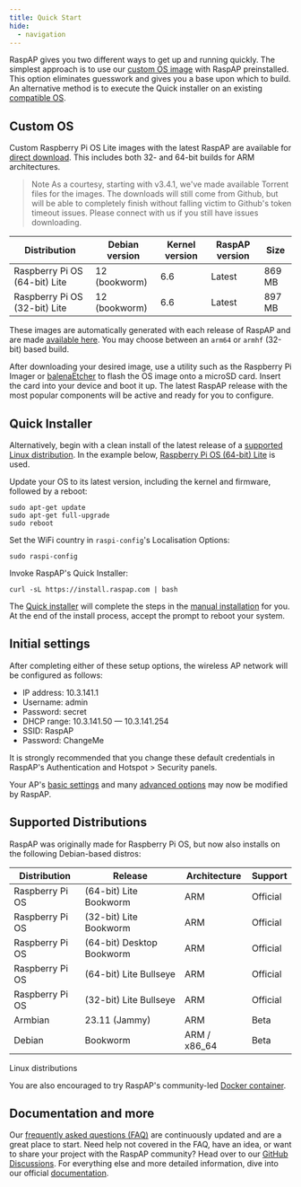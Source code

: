 ```yaml
---
title: Quick Start
hide:
  - navigation
---
```


RaspAP gives you two different ways to get up and running quickly. The simplest approach is to use our <a href="https://github.com/RaspAP/raspap-webgui/releases/latest">custom OS image</a> with RaspAP preinstalled. This option eliminates guesswork and gives you a base upon which to build. An alternative method is to execute the Quick installer on an existing <a href="#distros">compatible OS</a>.

## Custom OS
Custom Raspberry Pi OS Lite images with the latest RaspAP are available for <a href="https://github.com/RaspAP/raspap-webgui/releases/latest">direct download</a>. This includes both 32- and 64-bit builds for ARM architectures.

> Note
> As a courtesy, starting with v3.4.1, we've made available Torrent files for the images. The downloads will still come from Github, but will be able to completely finish without falling victim to Github's token timeout issues. Please connect with us if you still have issues downloading.

| Distribution | Debian version | Kernel version | RaspAP version | Size |
| ------------ | -------------- | -------------- | -------------- | ---- |
| Raspberry Pi OS (64-bit) Lite | 12 (bookworm) | 6.6 | Latest | 869 MB |
| Raspberry Pi OS (32-bit) Lite | 12 (bookworm) | 6.6 | Latest | 897 MB |

These images are automatically generated with each release of RaspAP and are made <a href="https://github.com/RaspAP/raspap-webgui/releases/latest">available here</a>. You may choose between an `arm64` or `armhf` (32-bit) based build.

After downloading your desired image, use a utility such as the Raspberry Pi Imager or <a href="https://www.balena.io/etcher">balenaEtcher</a> to flash the OS image onto a microSD card. Insert the card into your device and boot it up. The latest RaspAP release with the most popular components will be active and ready for you to configure.

## Quick Installer
Alternatively, begin with a clean install of the latest release of a <a href="#distros">supported Linux distribution</a>. In the example below, <a href="https://www.raspberrypi.com/software/operating-systems/#raspberry-pi-os-64-bit">Raspberry Pi OS (64-bit) Lite</a> is used.

Update your OS to its latest version, including the kernel and firmware, followed by a reboot:
```
sudo apt-get update
sudo apt-get full-upgrade
sudo reboot
```
Set the WiFi country in `raspi-config`'s Localisation Options:
```
sudo raspi-config
```
Invoke RaspAP's Quick Installer:
```
curl -sL https://install.raspap.com | bash
```

The <a href="https://docs.raspap.com/get-started/quick-installer/">Quick installer</a> will complete the steps in the <a href="https://docs.raspap.com/get-started/manual/">manual installation</a> for you. At the end of the install process, accept the prompt to reboot your system.

## Initial settings
After completing either of these setup options, the wireless AP network will be configured as follows:  

- IP address: 10.3.141.1  
- Username: admin  
- Password: secret  
- DHCP range: 10.3.141.50 — 10.3.141.254  
- SSID: RaspAP  
- Password: ChangeMe  

It is strongly recommended that you change these default credentials in RaspAP's Authentication and Hotspot > Security panels.

Your AP's <a href="https://docs.raspap.com/features-core/ap-basics/">basic settings</a> and many <a href="https://docs.raspap.com/features-core/ap-basics/#advanced-options">advanced options</a> may now be modified by RaspAP.

## Supported Distributions
<a name="distros"></a>
RaspAP was originally made for Raspberry Pi OS, but now also installs on the following Debian-based distros:

| Distribution | Release | Architecture | Support | 
| ------------ | ------- | ------------ | ------- |
| Raspberry Pi OS | (64-bit) Lite Bookworm | ARM | Official | 
| Raspberry Pi OS | (32-bit) Lite Bookworm | ARM | Official | 
| Raspberry Pi OS | (64-bit) Desktop Bookworm | ARM | Official | 
| Raspberry Pi OS | (64-bit) Lite Bullseye | ARM | Official | 
| Raspberry Pi OS | (32-bit) Lite Bullseye | ARM | Official | 
| Armbian  | 23.11 (Jammy)  | ARM  | Beta  |
| Debian | Bookworm | ARM / x86_64 | Beta |

Linux distributions

You are also encouraged to try RaspAP's community-led <a href="https://github.com/RaspAP/raspap-docker">Docker container</a>.

## Documentation and more
Our <a href="https://docs.raspap.com/faq/">frequently asked questions (FAQ)</a> are continuously updated and are a great place to start. Need help not covered in the FAQ, have an idea, or want to share your project with the RaspAP community? Head over to our <a href="https://github.com/RaspAP/raspap-webgui/discussions">GitHub Discussions</a>. For everything else and more detailed information, dive into our official <a href="https://docs.raspap.com">documentation</a>.